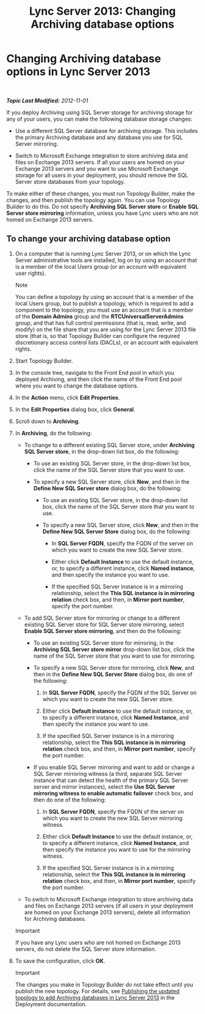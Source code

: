 ﻿---
title: 'Lync Server 2013: Changing Archiving database options'
TOCTitle: Changing Archiving database options
ms:assetid: 3775f09d-65b0-48bc-8a4d-d97bd0c3423c
ms:mtpsurl: https://technet.microsoft.com/en-us/library/JJ204814(v=OCS.15)
ms:contentKeyID: 48183879
ms.date: 07/23/2014
mtps_version: v=OCS.15
---

<div data-xmlns="http://www.w3.org/1999/xhtml">

<div class="topic" data-xmlns="http://www.w3.org/1999/xhtml" data-msxsl="urn:schemas-microsoft-com:xslt" data-cs="http://msdn.microsoft.com/en-us/">

<div data-asp="http://msdn2.microsoft.com/asp">

# Changing Archiving database options in Lync Server 2013

</div>

<div id="mainSection">

<div id="mainBody">

<span> </span>

_**Topic Last Modified:** 2012-11-01_

If you deploy Archiving using SQL Server storage for archiving storage for any of your users, you can make the following database storage changes:

  - Use a different SQL Server database for archiving storage. This includes the primary Archiving database and any database you use for SQL Server mirroring.

  - Switch to Microsoft Exchange integration to store archiving data and files on Exchange 2013 servers. If all your users are homed on your Exchange 2013 servers and you want to use Microsoft Exchange storage for all users in your deployment, you should remove the SQL Server store databases from your topology.

To make either of these changes, you must run Topology Builder, make the changes, and then publish the topology again. You can use Topology Builder to do this. Do not specify **Archiving SQL Server store** or **Enable SQL Server store mirroring** information, unless you have Lync users who are not homed on Exchange 2013 servers.

<div>

## To change your archiving database option

1.  On a computer that is running Lync Server 2013, or on which the Lync Server administrative tools are installed, log on by using an account that is a member of the local Users group (or an account with equivalent user rights).
    
    <div>
    

    > [!NOTE]
    > You can define a topology by using an account that is a member of the local Users group, but to publish a topology, which is required to add a component to the topology, you must use an account that is a member of the <STRONG>Domain Admins</STRONG> group and the <STRONG>RTCUniversalServerAdmins</STRONG> group, and that has full control permissions (that is, read, write, and modify) on the file share that you are using for the Lync Server 2013 file store (that is, so that Topology Builder can configure the required discretionary access control lists (DACLs), or an account with equivalent rights.

    
    </div>

2.  Start Topology Builder.

3.  In the console tree, navigate to the Front End pool in which you deployed Archiving, and then click the name of the Front End pool where you want to change the database options.

4.  In the **Action** menu, click **Edit Properties**.

5.  In the **Edit Properties** dialog box, click **General**.

6.  Scroll down to **Archiving**.

7.  In **Archiving**, do the following:
    
      - To change to a different existing SQL Server store, under **Archiving SQL Server store**, in the drop-down list box, do the following:
        
          - To use an existing SQL Server store, in the drop-down list box, click the name of the SQL Server store that you want to use.
        
          - To specify a new SQL Server store, click **New**, and then in the **Define New SQL Server store** dialog box, do the following:
            
              - To use an existing SQL Server store, in the drop-down list box, click the name of the SQL Server store that you want to use.
            
              - To specify a new SQL Server store, click **New**, and then in the **Define New SQL Server Store** dialog box, do the following:
                
                  - In **SQL Server FQDN**, specify the FQDN of the server on which you want to create the new SQL Server store.
                
                  - Either click **Default Instance** to use the default instance, or, to specify a different instance, click **Named instance**, and then specify the instance you want to use.
                
                  - If the specified SQL Server instance is in a mirroring relationship, select the **This SQL instance is in mirroring relation** check box, and then, in **Mirror port number**, specify the port number.
    
      - To add SQL Server store for mirroring or change to a different existing SQL Server store for SQL Server store mirroring, select **Enable SQL Server store mirroring**, and then do the following:
        
          - To use an existing SQL Server store for mirroring, in the **Archiving SQL Server store mirror** drop-down list box, click the name of the SQL Server store that you want to use for mirroring.
        
          - To specify a new SQL Server store for mirroring, click **New**, and then in the **Define New SQL Server Store** dialog box, do one of the following:
            
            1.  In **SQL Server FQDN**, specify the FQDN of the SQL Server on which you want to create the new SQL Server store.
            
            2.  Either click **Default Instance** to use the default instance, or, to specify a different instance, click **Named Instance**, and then specify the instance you want to use.
            
            3.  If the specified SQL Server instance is in a mirroring relationship, select the **This SQL instance is in mirroring relation** check box, and then, in **Mirror port number**, specify the port number.
        
          - If you enable SQL Server mirroring and want to add or change a SQL Server mirroring witness (a third, separate SQL Server instance that can detect the health of the primary SQL Server server and mirror instances), select the **Use SQL Server mirroring witness to enable automatic failover** check box, and then do one of the following:
            
            1.  In **SQL Server FQDN**, specify the FQDN of the server on which you want to create the new SQL Server mirroring witness.
            
            2.  Either click **Default Instance** to use the default instance, or, to specify a different instance, click **Named Instance**, and then specify the instance you want to use for the mirroring witness.
            
            3.  If the specified SQL Server instance is in a mirroring relationship, select the **This SQL instance is in mirroring relation** check box, and then, in **Mirror port number**, specify the port number.
    
      - To switch to Microsoft Exchange integration to store archiving data and files on Exchange 2013 servers (if all users in your deployment are homed on your Exchange 2013 servers), delete all information for Archiving databases.
    
    <div>
    

    > [!IMPORTANT]
    > If you have any Lync users who are not homed on Exchange 2013 servers, do not delete the SQL Server store information.

    
    </div>

8.  To save the configuration, click **OK**.
    
    <div>
    

    > [!IMPORTANT]
    > The changes you make in Topology Builder do not take effect until you publish the new topology. For details, see <A href="lync-server-2013-publishing-the-updated-topology-to-add-archiving-databases.md">Publishing the updated topology to add Archiving databases in Lync Server 2013</A> in the Deployment documentation.

    
    </div>

</div>

</div>

<span> </span>

</div>

</div>

</div>


